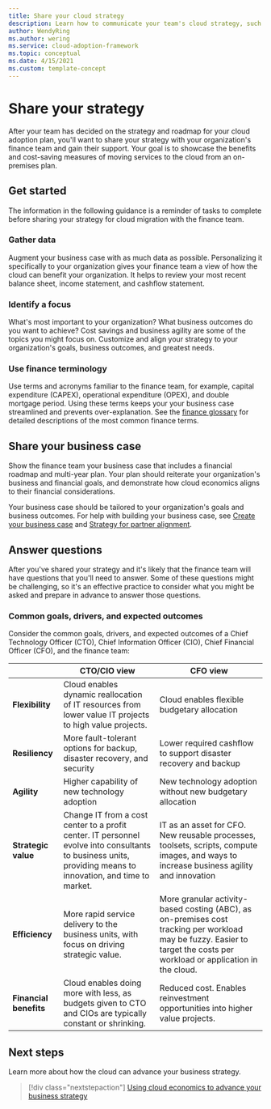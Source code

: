 ```yaml
---
title: Share your cloud strategy
description: Learn how to communicate your team's cloud strategy, such as a financial roadmap and multi-year plan, to your finance team.
author: WendyRing
ms.author: wering
ms.service: cloud-adoption-framework
ms.topic: conceptual 
ms.date: 4/15/2021
ms.custom: template-concept 
---
```


# Share your strategy

After your team has decided on the strategy and roadmap for your cloud adoption plan, you'll want to share your strategy with your organization's finance team and gain their support. Your goal is to showcase the benefits and cost-saving measures of moving services to the cloud from an on-premises plan.

## Get started

The information in the following guidance is a reminder of tasks to complete before sharing your strategy for cloud migration with the finance team.

### Gather data

Augment your business case with as much data as possible. Personalizing it specifically to your organization gives your finance team a view of how the cloud can benefit your organization. It helps to review your most recent balance sheet, income statement, and cashflow statement.

### Identify a focus

What's most important to your organization? What business outcomes do you want to achieve? Cost savings and business agility are some of the topics you might focus on. Customize and align your strategy to your organization's goals, business outcomes, and greatest needs.

### Use finance terminology

Use terms and acronyms familiar to the finance team, for example, capital expenditure (CAPEX), operational expenditure (OPEX), and double mortgage period. Using these terms keeps your your business case streamlined and prevents over-explanation. See the [finance glossary](finance-vocabulary-terms.md) for detailed descriptions of the most common finance terms.

## Share your business case

Show the finance team your business case that includes a financial roadmap and multi-year plan. Your plan should reiterate your organization's business and financial goals, and demonstrate how cloud economics aligns to their financial considerations.

Your business case should be tailored to your organization's goals and business outcomes. For help with building your business case, see [Create your business case](./cloud-migration-business-case.md) and [Strategy for partner alignment](partner-alignment.md).

## Answer questions

After you've shared your strategy and it's likely that the finance team will have questions that you'll need to answer. Some of these questions might be challenging, so it's an effective practice to consider what you might be asked and prepare in advance to answer those questions.

### Common goals, drivers, and expected outcomes

Consider the common goals, drivers, and expected outcomes of a Chief Technology Officer (CTO), Chief Information Officer (CIO), Chief Financial Officer (CFO), and the finance team:

|          | CTO/CIO view | CFO view |
|----------|----------------|--------------------|
| **Flexibility** | Cloud enables dynamic reallocation of IT resources from lower value IT projects to high value projects. | Cloud enables flexible budgetary allocation |
| **Resiliency** | More fault-tolerant options for backup, disaster recovery, and security | Lower required cashflow to support disaster recovery and backup |
| **Agility** | Higher capability of new technology adoption | New technology adoption without new budgetary allocation |
| **Strategic value** | Change IT from a cost center to a profit center. IT personnel evolve into consultants to business units, providing means to innovation, and time to market.| IT as an asset for CFO. New reusable processes, toolsets, scripts, compute images, and ways to increase business agility and innovation |
| **Efficiency** | More rapid service delivery to the business units, with focus on driving strategic value. | More granular activity-based costing (ABC), as on-premises cost tracking per workload may be fuzzy. Easier to target the costs per workload or application in the cloud. |
| **Financial benefits** | Cloud enables doing more with less, as budgets given to CTO and CIOs are typically constant or shrinking.| Reduced cost. Enables reinvestment opportunities into higher value projects. |

## Next steps

Learn more about how the cloud can advance your business strategy.

> [!div class="nextstepaction"]
> [Using cloud economics to advance your business strategy](./index.md)